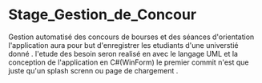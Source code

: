 # Stage_Gestion_de_Concour
Gestion automatisé des concours de bourses  et des séances d'orientation
l'application aura pour but d'enregistrer les etudiants d'une universtié donné . l'etude des besoin seron realisé en avec le langage UML et la conception de l'application en C#(WinForm)
le premier commit n'est que juste qu'un splash screnn ou page de chargement . 

